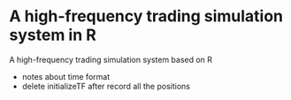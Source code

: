A high-frequency trading simulation system in R
=======
A high-frequency trading simulation system based on R

 + notes about time format
 + delete initializeTF after record all the positions

